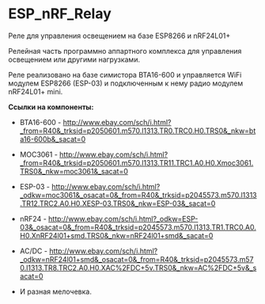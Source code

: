 # ESP_nRF_Relay
Реле для управления освещением на базе ESP8266 и nRF24L01+

Релейная часть программно аппартного комплекса для управления освещением или другими нагрузками.

Реле реализовано на базе симистора BTA16-600 и управляется WiFi модулем ESP8266 (ESP-03) и подключенным к нему радио модулем nRF24L01+ mini.

**Ссылки на компоненты:**

+ BTA16-600 - http://www.ebay.com/sch/i.html?_from=R40&_trksid=p2050601.m570.l1313.TR0.TRC0.H0.TRS0&_nkw=bta16-600b&_sacat=0

+ MOC3061 - http://www.ebay.com/sch/i.html?_from=R40&_trksid=p2050601.m570.l1313.TR11.TRC1.A0.H0.Xmoc3061.TRS0&_nkw=moc3061&_sacat=0

+ ESP-03 - http://www.ebay.com/sch/i.html?_odkw=moc3061&_osacat=0&_from=R40&_trksid=p2045573.m570.l1313.TR12.TRC2.A0.H0.XESP-03.TRS0&_nkw=ESP-03&_sacat=0

+ nRF24 - http://www.ebay.com/sch/i.html?_odkw=ESP-03&_osacat=0&_from=R40&_trksid=p2045573.m570.l1313.TR1.TRC0.A0.H0.XnRF24l01+smd.TRS0&_nkw=nRF24l01+smd&_sacat=0

+ AC/DC - http://www.ebay.com/sch/i.html?_odkw=nRF24l01+smd&_osacat=0&_from=R40&_trksid=p2045573.m570.l1313.TR8.TRC2.A0.H0.XAC%2FDC+5v.TRS0&_nkw=AC%2FDC+5v&_sacat=0

+ И разная мелочевка.
